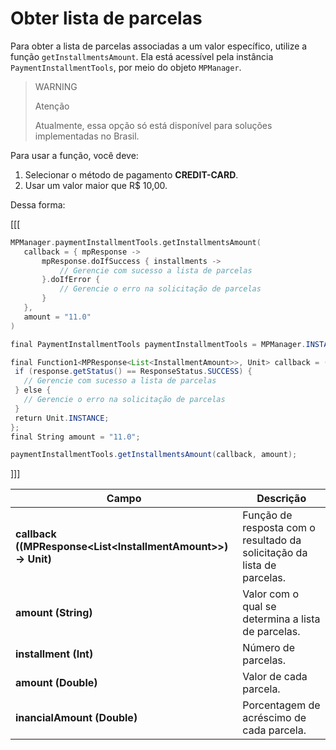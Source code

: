 # Obter lista de parcelas

Para obter a lista de parcelas associadas a um valor específico, utilize a função `getInstallmentsAmount`. Ela está acessível pela instância `PaymentInstallmentTools`, por meio do objeto `MPManager`.

> WARNING
>
> Atenção
>
> Atualmente, essa opção só está disponível para soluções implementadas no Brasil.

Para usar a função, você deve: 

1. Selecionar o método de pagamento **CREDIT-CARD**.
2. Usar um valor maior que R$ 10,00.

Dessa forma:

[[[
```kotlin
MPManager.paymentInstallmentTools.getInstallmentsAmount(
   callback = { mpResponse ->
       mpResponse.doIfSuccess { installments ->
           // Gerencie com sucesso a lista de parcelas
       }.doIfError {
           // Gerencie o erro na solicitação de parcelas 
       }
   },
   amount = "11.0"
)
```
```java
final PaymentInstallmentTools paymentInstallmentTools = MPManager.INSTANCE.getPaymentInstallmentTools();

final Function1<MPResponse<List<InstallmentAmount>>, Unit> callback = (final MPResponse<List<InstallmentAmount>> response) -> {
 if (response.getStatus() == ResponseStatus.SUCCESS) {
   // Gerencie com sucesso a lista de parcelas
 } else {
   // Gerencie o erro na solicitação de parcelas 
 }
 return Unit.INSTANCE;
};
final String amount = "11.0";

paymentInstallmentTools.getInstallmentsAmount(callback, amount);
```
]]]

|Campo|Descrição|
|---|---|
|**callback ((MPResponse&lt;List&lt;InstallmentAmount&gt;&gt;) -&gt; Unit)**|Função de resposta com o resultado da solicitação da lista de parcelas.|
|**amount (String)**|Valor com o qual se determina a lista de parcelas.|
|**installment (Int)**|Número de parcelas.|
|**amount (Double)**|Valor de cada parcela.|
|**inancialAmount (Double)**|Porcentagem de acréscimo de cada parcela.| 